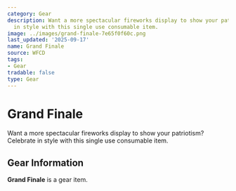 ```yaml
---
category: Gear
description: Want a more spectacular fireworks display to show your patriotism? Celebrate
  in style with this single use consumable item.
image: ../images/grand-finale-7e65f0f60c.png
last_updated: '2025-09-17'
name: Grand Finale
source: WFCD
tags:
- Gear
tradable: false
type: Gear
---
```


# Grand Finale

Want a more spectacular fireworks display to show your patriotism? Celebrate in style with this single use consumable item.

## Gear Information

**Grand Finale** is a gear item.

